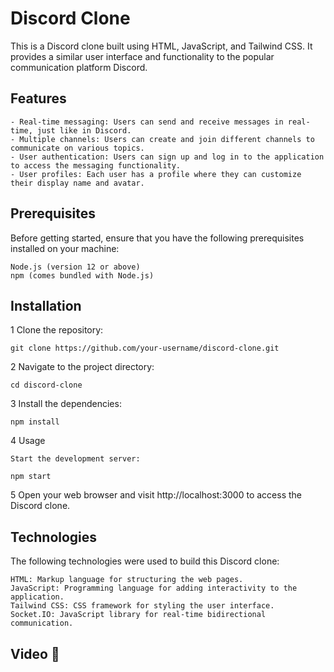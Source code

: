 # Discord Clone

This is a Discord clone built using HTML, JavaScript, and Tailwind CSS. It provides a similar user interface and functionality to the popular communication platform Discord.

## Features

    - Real-time messaging: Users can send and receive messages in real-time, just like in Discord.  
    - Multiple channels: Users can create and join different channels to communicate on various topics. 
    - User authentication: Users can sign up and log in to the application to access the messaging functionality.
    - User profiles: Each user has a profile where they can customize their display name and avatar. 

## Prerequisites

Before getting started, ensure that you have the following prerequisites installed on your machine:

    Node.js (version 12 or above) 
    npm (comes bundled with Node.js)

## Installation 

1 Clone the repository: <br>

    git clone https://github.com/your-username/discord-clone.git

2 Navigate to the project directory:


    cd discord-clone

3 Install the dependencies:


    npm install

4 Usage

    Start the development server: 

    npm start 

5 Open your web browser and visit http://localhost:3000 to access the Discord clone. 

## Technologies

The following technologies were used to build this Discord clone:

    HTML: Markup language for structuring the web pages.
    JavaScript: Programming language for adding interactivity to the application.
    Tailwind CSS: CSS framework for styling the user interface.
    Socket.IO: JavaScript library for real-time bidirectional communication.

## Video 🎥



